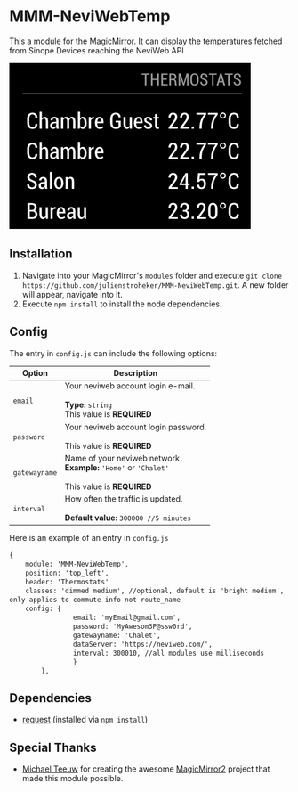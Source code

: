 # MMM-NeviWebTemp
This a module for the [MagicMirror](https://github.com/MichMich/MagicMirror/tree/develop). 
It can display the temperatures fetched from Sinope Devices reaching the NeviWeb API

![](./MMM-NeviWebTemp.png)

## Installation
1. Navigate into your MagicMirror's `modules` folder and execute `git clone https://github.com/julienstroheker/MMM-NeviWebTemp.git`. A new folder will appear, navigate into it.
2. Execute `npm install` to install the node dependencies.

## Config
The entry in `config.js` can include the following options:


| Option        | Description                                                                                           |
| ------------- | ----------------------------------------------------------------------------------------------------- |
| `email`       | Your neviweb account login e-mail.<br><br>**Type:** `string`<br>This value is **REQUIRED**            |
| `password`    | Your neviweb account login password.<br><br>This value is **REQUIRED**                                |
| `gatewayname` | Name of your neviweb network<br>**Example:** `'Home'` or `'Chalet'`<br><br>This value is **REQUIRED** |
| `interval`    | How often the traffic is updated.<br><br>**Default value:** `300000 //5 minutes`                      |

Here is an example of an entry in `config.js`
```
{
	module: 'MMM-NeviWebTemp',
	position: 'top_left',
    header: 'Thermostats'
	classes: 'dimmed medium', //optional, default is 'bright medium', only applies to commute info not route_name
	config: {
				email: 'myEmail@gmail.com',
				password: 'MyAwesom3P@ssw0rd',
				gatewayname: 'Chalet',
				dataServer: 'https://neviweb.com/',
				interval: 300010, //all modules use milliseconds
				}
		},
```

## Dependencies
- [request](https://www.npmjs.com/package/request) (installed via `npm install`)

## Special Thanks
- [Michael Teeuw](https://github.com/MichMich) for creating the awesome [MagicMirror2](https://github.com/MichMich/MagicMirror/tree/develop) project that made this module possible.